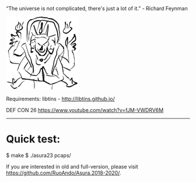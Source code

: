 “The universe is not complicated, there's just a lot of it.”  - Richard Feynman

<img src="asura.jpeg" width=200 height=200>

Requirements: libtins - http://libtins.github.io/

DEF CON 26
https://www.youtube.com/watch?v=fJM-VWDRV6M

<hr>

# Quick test:

$ make
$ ./asura23 pcaps/

If you are interested in old and full-version, please visit https://github.com/RuoAndo/Asura.2018-2020/.  